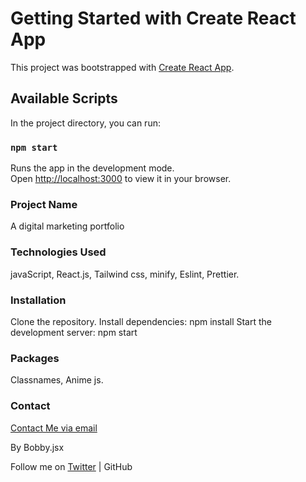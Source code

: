 # Getting Started with Create React App

This project was bootstrapped with [Create React App](https://github.com/facebook/create-react-app).

## Available Scripts

In the project directory, you can run:

### `npm start`

Runs the app in the development mode.\
Open [http://localhost:3000](http://localhost:3000) to view it in your browser.

### Project Name
A digital marketing portfolio

### Technologies Used
javaScript,
React.js,
Tailwind css,
minify,
Eslint,
Prettier.

### Installation
Clone the repository.
Install dependencies: npm install
Start the development server: npm start




### Packages
 Classnames,
 Anime js.


### Contact
[Contact Me via email ](mailto:ezealagodswill@gmail.com)

By Bobby.jsx

Follow me on [Twitter](https://twitter.com/EzealaGodswill) | GitHub